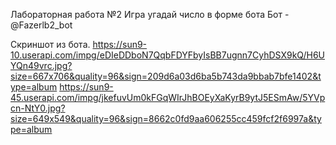 Лабораторная работа №2
Игра угадай число в форме бота
Бот - @Fazerlb2_bot

Скриншот из бота.
https://sun9-10.userapi.com/impg/eDIeDDboN7QqbFDYFbyIsBB7ugnn7CyhDSX9kQ/H6UYQn49vrc.jpg?size=667x706&quality=96&sign=209d6a03d6ba5b743da9bbab7bfe1402&type=album
https://sun9-45.userapi.com/impg/jkefuvUm0kFGqWIrJhBOEyXaKyrB9ytJ5ESmAw/5YVpcn-NtY0.jpg?size=649x549&quality=96&sign=8662c0fd9aa606255cc459fcf2f6997a&type=album
